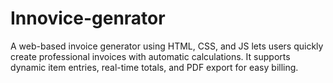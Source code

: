 # Innovice-genrator
A web-based invoice generator using HTML, CSS, and JS lets users quickly create professional invoices with automatic calculations. It supports dynamic item entries, real-time totals, and PDF export for easy billing.
